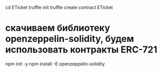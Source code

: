 
cd ETicket
truffle init
truffle create contract ETicket

# скачиваем библиотеку openzeppelin-solidity, будем использовать контракты ERC-721 
npm init -y
npm install -E openzeppelin-solidity
